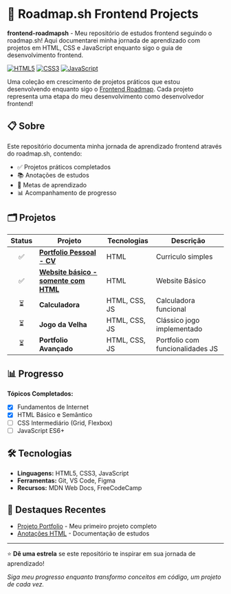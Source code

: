 # 🚀 Roadmap.sh Frontend Projects

**frontend-roadmapsh** - Meu repositório de estudos frontend seguindo o roadmap.sh! Aqui documentarei minha jornada de aprendizado com projetos em HTML, CSS e JavaScript enquanto sigo o guia de desenvolvimento frontend.

[![HTML5](https://img.shields.io/badge/HTML5-E34F26?style=for-the-badge&logo=html5&logoColor=white)](https://developer.mozilla.org/en-US/docs/Web/HTML)
[![CSS3](https://img.shields.io/badge/CSS3-1572B6?style=for-the-badge&logo=css3&logoColor=white)](https://developer.mozilla.org/en-US/docs/Web/CSS)
[![JavaScript](https://img.shields.io/badge/JavaScript-F7DF1E?style=for-the-badge&logo=javascript&logoColor=black)](https://developer.mozilla.org/en-US/docs/Web/JavaScript)

Uma coleção em crescimento de projetos práticos que estou desenvolvendo enquanto sigo o [Frontend Roadmap](https://roadmap.sh/frontend). Cada projeto representa uma etapa do meu desenvolvimento como desenvolvedor frontend!

## 📋 Sobre

Este repositório documenta minha jornada de aprendizado frontend através do roadmap.sh, contendo:

- ✅ Projetos práticos completados
- 📚 Anotações de estudos
- 🎯 Metas de aprendizado
- 📊 Acompanhamento de progresso

## 🗂️ Projetos

| Status | Projeto | Tecnologias | Descrição |
| :---: | --- | --- | --- |
| ✅  | **[Portfolio Pessoal - CV](https://userdajheni.github.io/frontend-roadmapsh/Single-Page-CV/)** | HTML | Curriculo simples |
| ✅  | **[Website básico - somente com HTML](https://userdajheni.github.io/frontend-roadmapsh/Basic-HTML-Website/)** | HTML | Website Básico |
| ⏳ | **Calculadora** | HTML, CSS, JS | Calculadora funcional |
| ⏳ | **Jogo da Velha** | HTML, CSS, JS | Clássico jogo implementado |
| ⏳ | **Portfolio Avançado** | HTML, CSS, JS | Portfolio com funcionalidades JS |

## 📊 Progresso

**Tópicos Completados:**
- [x] Fundamentos de Internet
- [x] HTML Básico e Semântico
- [ ] CSS Intermediário (Grid, Flexbox)
- [ ] JavaScript ES6+

## 🛠️ Tecnologias

- **Linguagens:** HTML5, CSS3, JavaScript
- **Ferramentas:** Git, VS Code, Figma
- **Recursos:** MDN Web Docs, FreeCodeCamp

## 🌟 Destaques Recentes

- [Projeto Portfolio](projects/portfolio) - Meu primeiro projeto completo
- [Anotações HTML](notes/html-notes.md) - Documentação de estudos

---

⭐ **Dê uma estrela** se este repositório te inspirar em sua jornada de aprendizado!

*Siga meu progresso enquanto transformo conceitos em código, um projeto de cada vez.*
